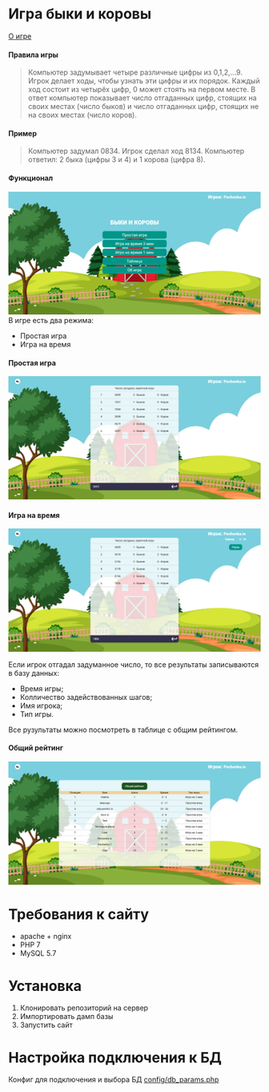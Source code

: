 # Игра быки и коровы #

[О игре](#правила-игры)

#### Правила игры

  > Компьютер задумывает четыре различные цифры из 0,1,2,...9. Игрок делает ходы, чтобы узнать эти цифры и их порядок. Каждый ход состоит из четырёх цифр, 0 может стоять на первом месте. В ответ компьютер показывает число отгаданных цифр, стоящих на своих местах (число быков) и число отгаданных цифр, стоящих не на своих местах (число коров).

#### Пример
>Компьютер задумал 0834. Игрок сделал ход 8134. Компьютер ответил: 2 быка (цифры 3 и 4) и 1 корова (цифра 8).

#### Функционал

![Стартовая страница](https://github.com/Kirillvlom/bullsandcows/blob/master/readme/%D0%A1%D1%82%D0%B0%D1%80%D1%82%D0%BE%D0%B2%D0%B0%D1%8F%20%D1%81%D1%82%D1%80%D0%B0%D0%BD%D0%B8%D1%86%D0%B0.png)
В игре есть два режима:
- Простая игра
- Игра на время 
#### Простая игра
![Простая игра](https://github.com/Kirillvlom/bullsandcows/blob/master/readme/%D0%9F%D1%80%D0%BE%D1%81%D1%82%D0%B0%D1%8F%20%D0%B8%D0%B3%D1%80%D0%B0.png)
#### Игра на время
![Игра на время](https://github.com/Kirillvlom/bullsandcows/blob/master/readme/%D0%98%D0%B3%D1%80%D0%B0%20%D0%BD%D0%B0%20%D0%B2%D1%80%D0%B5%D0%BC%D1%8F.png)

Если  игрок отгадал задуманное число, то все результаты записываются в базу данных: 
- Время игры;
- Колличество задействованных шагов;
- Имя игрока;
- Тип игры.

Все рузультаты можно посмотреть в таблице с общим рейтингом.

#### Общий рейтинг
![Общий рейтинг](https://github.com/Kirillvlom/bullsandcows/blob/master/readme/%D0%A0%D0%B5%D0%B9%D1%82%D0%B8%D0%BD%D0%B3.png)

# Требования к сайту
- apache + nginx
- PHP 7
- MySQL 5.7

# Установка
1. Клонировать репозиторий на сервер
2. Импортировать дамп базы
3. Запустить сайт

# Настройка подключения к БД
Конфиг для подключения и выбора БД [config/db_params.php](config/db_params.php)
